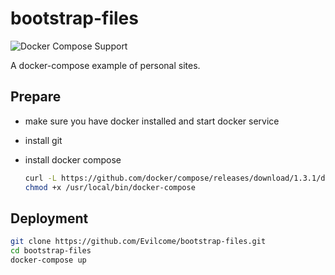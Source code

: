 # bootstrap-files
![Docker Compose Support](https://img.shields.io/badge/docker--compose-powered-brightgreen.svg)

A docker-compose example of personal sites.

## Prepare
- make sure you have docker installed and start docker service
- install git
- install docker compose
	
	```sh
	curl -L https://github.com/docker/compose/releases/download/1.3.1/docker-compose-`uname -s`-`uname -m` > /usr/local/bin/docker-compose
	chmod +x /usr/local/bin/docker-compose
	```

## Deployment
```sh
git clone https://github.com/Evilcome/bootstrap-files.git
cd bootstrap-files
docker-compose up
```